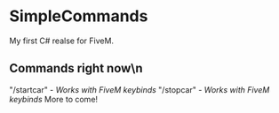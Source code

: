 # SimpleCommands
My first C# realse for FiveM.

## **Commands right now**\n
"/startcar" - *Works with FiveM keybinds*
"/stopcar" - *Works with FiveM keybinds*
More to come!

